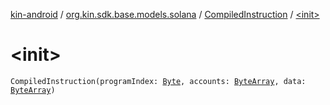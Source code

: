 [kin-android](../../index.md) / [org.kin.sdk.base.models.solana](../index.md) / [CompiledInstruction](index.md) / [&lt;init&gt;](./-init-.md)

# &lt;init&gt;

`CompiledInstruction(programIndex: `[`Byte`](https://kotlinlang.org/api/latest/jvm/stdlib/kotlin/-byte/index.html)`, accounts: `[`ByteArray`](https://kotlinlang.org/api/latest/jvm/stdlib/kotlin/-byte-array/index.html)`, data: `[`ByteArray`](https://kotlinlang.org/api/latest/jvm/stdlib/kotlin/-byte-array/index.html)`)`